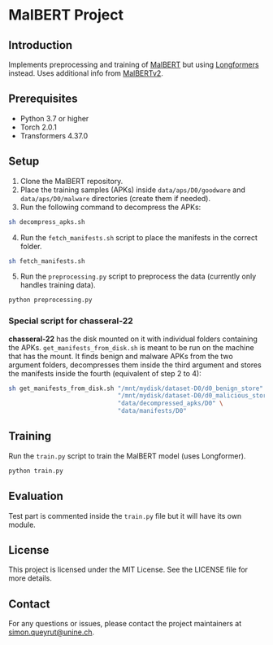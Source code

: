 # MalBERT Project

## Introduction
Implements preprocessing and training of [MalBERT](https://ieeexplore.ieee.org/document/9659287) but using [Longformers](https://huggingface.co/docs/transformers/model_doc/longformer) instead. Uses additional info from [MalBERTv2](https://www.mdpi.com/2504-2289/7/2/60).

## Prerequisites
- Python 3.7 or higher
- Torch 2.0.1
- Transformers 4.37.0

## Setup
1. Clone the MalBERT repository.
2. Place the training samples (APKs) inside `data/aps/D0/goodware` and `data/aps/D0/malware` directories (create them if needed).
3. Run the following command to decompress the APKs:
```bash
sh decompress_apks.sh
```
4. Run the `fetch_manifests.sh` script to place the manifests in the correct folder.
```bash
sh fetch_manifests.sh
```
5. Run the `preprocessing.py` script to preprocess the data (currently only handles training data).
```python
python preprocessing.py
````

### Special script for chasseral-22
**chasseral-22** has the disk mounted on it with individual folders containing the APKs. 
`get_manifests_from_disk.sh` is meant to be run on the machine that has the mount. It finds benign and malware APKs from the two argument folders, decompresses them inside the third argument and stores the manifests inside the fourth (equivalent of step 2 to 4):

```bash
sh get_manifests_from_disk.sh "/mnt/mydisk/dataset-D0/d0_benign_store" \
                              "/mnt/mydisk/dataset-D0/d0_malicious_store" \
                              "data/decompressed_apks/D0" \
                              "data/manifests/D0"
```

## Training
Run the `train.py` script to train the MalBERT model (uses Longformer).
```python
python train.py
```

## Evaluation
Test part is commented inside the `train.py` file but it will have its own module.

## License
This project is licensed under the MIT License. See the LICENSE file for more details.

## Contact
For any questions or issues, please contact the project maintainers at simon.queyrut@unine.ch.